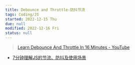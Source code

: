 ```yaml
---
title: Debounce and Throttle-防抖节流
tags: Coding/JS
started: 2022-12-15 Thu
due: null
modified: 2022-12-16 Fri
status: null
---
```

>[Learn Debounce And Throttle In 16 Minutes - YouTube](https://www.youtube.com/watch?v=cjIswDCKgu0)

- [7分钟理解JS的节流、防抖及使用场景](https://juejin.cn/post/6844903669389885453 "https://juejin.cn/post/6844903669389885453")